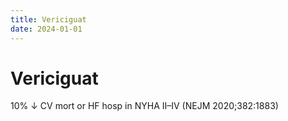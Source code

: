 ```yaml
---
title: Vericiguat
date: 2024-01-01
---
```

# Vericiguat


10% ↓ CV mort or HF hosp in NYHA II–IV (NEJM 2020;382:1883)
